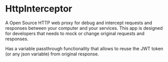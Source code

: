 # HttpInterceptor

A Open Source HTTP web proxy for debug and intercept requests and responses between your computer and your services. This app is designed for developers that needs to mock or change original requests and responses.

Has a variable passthrough functionality that allows to reuse the JWT token (or any json variable) from original response.




